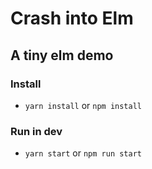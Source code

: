 # Crash into Elm
## A tiny elm demo

### Install
- `yarn install` or `npm install`

### Run in dev
- `yarn start` or `npm run start`
